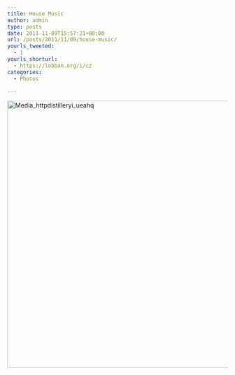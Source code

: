 ```yaml
---
title: House Music
author: admin
type: posts
date: 2011-11-09T15:57:21+00:00
url: /posts/2011/11/09/house-music/
yourls_tweeted:
  - 1
yourls_shorturl:
  - https://lobban.org/i/cz
categories:
  - Photos

---
```

<div class='posterous_autopost'>
  <a href="http://instagr.am/p/TZu2x/"></p> 
  
  <div class='p_embed p_image_embed'>
    <a href="http://getfile4.posterous.com/getfile/files.posterous.com/nonimage/lzejJdbcboczJEbauovxpfmemHkmAnCzhGpvglkjuFyqcDGIDfqqscDznybd/media_httpdistilleryi_uEAHq.jpg.scaled1000.jpg"><img alt="Media_httpdistilleryi_ueahq" height="612" src="https://getfile4.posterous.com/getfile/files.posterous.com/nonimage/lzejJdbcboczJEbauovxpfmemHkmAnCzhGpvglkjuFyqcDGIDfqqscDznybd/media_httpdistilleryi_uEAHq.jpg.scaled1000.jpg" width="612" /></a>
  </div>
  
  <p>
    </a></div>